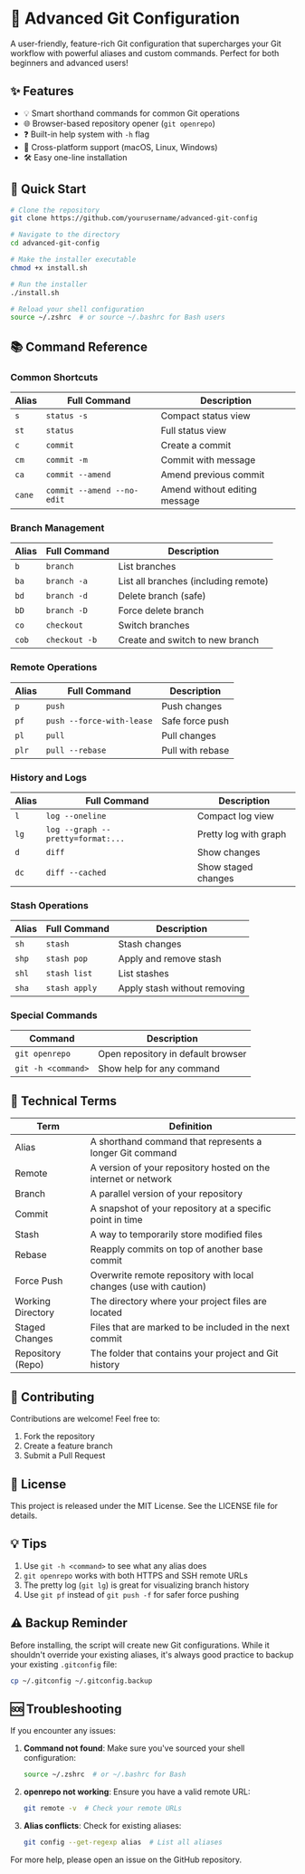 # 🚀 Advanced Git Configuration

A user-friendly, feature-rich Git configuration that supercharges your Git workflow with powerful aliases and custom commands. Perfect for both beginners and advanced users!

## ✨ Features

- 💡 Smart shorthand commands for common Git operations
- 🌐 Browser-based repository opener (`git openrepo`)
- ❓ Built-in help system with `-h` flag
- 🔄 Cross-platform support (macOS, Linux, Windows)
- 🛠 Easy one-line installation

## 🚀 Quick Start

```bash
# Clone the repository
git clone https://github.com/yourusername/advanced-git-config

# Navigate to the directory
cd advanced-git-config

# Make the installer executable
chmod +x install.sh

# Run the installer
./install.sh

# Reload your shell configuration
source ~/.zshrc  # or source ~/.bashrc for Bash users
```

## 📚 Command Reference

### Common Shortcuts

| Alias | Full Command | Description |
|-------|--------------|-------------|
| `s` | `status -s` | Compact status view |
| `st` | `status` | Full status view |
| `c` | `commit` | Create a commit |
| `cm` | `commit -m` | Commit with message |
| `ca` | `commit --amend` | Amend previous commit |
| `cane` | `commit --amend --no-edit` | Amend without editing message |

### Branch Management

| Alias | Full Command | Description |
|-------|--------------|-------------|
| `b` | `branch` | List branches |
| `ba` | `branch -a` | List all branches (including remote) |
| `bd` | `branch -d` | Delete branch (safe) |
| `bD` | `branch -D` | Force delete branch |
| `co` | `checkout` | Switch branches |
| `cob` | `checkout -b` | Create and switch to new branch |

### Remote Operations

| Alias | Full Command | Description |
|-------|--------------|-------------|
| `p` | `push` | Push changes |
| `pf` | `push --force-with-lease` | Safe force push |
| `pl` | `pull` | Pull changes |
| `plr` | `pull --rebase` | Pull with rebase |

### History and Logs

| Alias | Full Command | Description |
|-------|--------------|-------------|
| `l` | `log --oneline` | Compact log view |
| `lg` | `log --graph --pretty=format:...` | Pretty log with graph |
| `d` | `diff` | Show changes |
| `dc` | `diff --cached` | Show staged changes |

### Stash Operations

| Alias | Full Command | Description |
|-------|--------------|-------------|
| `sh` | `stash` | Stash changes |
| `shp` | `stash pop` | Apply and remove stash |
| `shl` | `stash list` | List stashes |
| `sha` | `stash apply` | Apply stash without removing |

### Special Commands

| Command | Description |
|---------|-------------|
| `git openrepo` | Open repository in default browser |
| `git -h <command>` | Show help for any command |

## 🔧 Technical Terms

| Term | Definition |
|------|------------|
| Alias | A shorthand command that represents a longer Git command |
| Remote | A version of your repository hosted on the internet or network |
| Branch | A parallel version of your repository |
| Commit | A snapshot of your repository at a specific point in time |
| Stash | A way to temporarily store modified files |
| Rebase | Reapply commits on top of another base commit |
| Force Push | Overwrite remote repository with local changes (use with caution) |
| Working Directory | The directory where your project files are located |
| Staged Changes | Files that are marked to be included in the next commit |
| Repository (Repo) | The folder that contains your project and Git history |

## 🤝 Contributing

Contributions are welcome! Feel free to:
1. Fork the repository
2. Create a feature branch
3. Submit a Pull Request

## 📝 License

This project is released under the MIT License. See the LICENSE file for details.

## 💡 Tips

1. Use `git -h <command>` to see what any alias does
2. `git openrepo` works with both HTTPS and SSH remote URLs
3. The pretty log (`git lg`) is great for visualizing branch history
4. Use `git pf` instead of `git push -f` for safer force pushing

## ⚠️ Backup Reminder

Before installing, the script will create new Git configurations. While it shouldn't override your existing aliases, it's always good practice to backup your existing `.gitconfig` file:

```bash
cp ~/.gitconfig ~/.gitconfig.backup
```

## 🆘 Troubleshooting

If you encounter any issues:

1. **Command not found**: Make sure you've sourced your shell configuration:
   ```bash
   source ~/.zshrc  # or ~/.bashrc for Bash
   ```

2. **openrepo not working**: Ensure you have a valid remote URL:
   ```bash
   git remote -v  # Check your remote URLs
   ```

3. **Alias conflicts**: Check for existing aliases:
   ```bash
   git config --get-regexp alias  # List all aliases
   ```

For more help, please open an issue on the GitHub repository.
